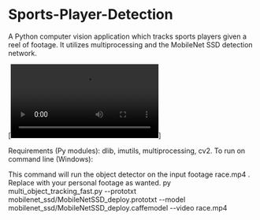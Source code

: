 # Sports-Player-Detection

A Python computer vision application which tracks sports players given a reel of footage.
It utilizes multiprocessing and the MobileNet SSD detection network.

[![Video of project:](/sports-player-tracker/sports-player-tracker/race.mp4)]

Requirements (Py modules): dlib, imutils, multiprocessing, cv2.
To run on command line (Windows):

This command will run the object detector on the input footage race.mp4 . Replace with your personal footage as wanted.
py multi_object_tracking_fast.py --prototxt mobilenet_ssd/MobileNetSSD_deploy.prototxt --model mobilenet_ssd/MobileNetSSD_deploy.caffemodel --video race.mp4
